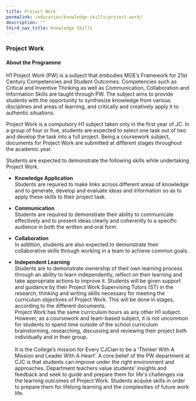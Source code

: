 ```yaml
---
title: Project Work
permalink: /education/knowledge-skills/project-work/
description: ""
third_nav_title: Knowledge Skills
---
```

### **Project Work**
#### **About the Programme**
H1 Project Work (PW) is a subject that embodies MOE’s Framework for 21st Century Competencies and Student Outcomes. Competencies such as Critical and Inventive Thinking as well as Communication, Collaboration and Information Skills are taught through PW. The subject aims to provide students with the opportunity to synthesize knowledge from various disciplines and areas of learning, and critically and creatively apply it to authentic situations.

Project Work is a compulsory H1 subject taken only in the first year of JC. In a group of four or five, students are expected to select one task out of two and develop the task into a full project. Being a coursework subject, documents for Project Work are submitted at different stages throughout the academic year.

Students are expected to demonstrate the following skills while undertaking Project Work.

*   **Knowledge Application**<br>Students are required to make links across different areas of knowledge and to generate, develop and evaluate ideas and information so as to apply these skills to their project task.

*   **Communication**<br>Students are required to demonstrate their ability to communicate effectively and to present ideas clearly and coherently to a specific audience in both the written and oral form.

*   **Collaboration**<br>In addition, students are also expected to demonstrate their collaborative skills through working in a team to achieve common goals.

*   **Independent Learning**<br>Students are to demonstrate ownership of their own learning process through an ability to learn independently, reflect on their learning and take appropriate actions to improve it. Students will be given support and guidance by their Project Work Supervising Tutors (ST) in the research, thinking and writing skills necessary for meeting the curriculum objectives of Project Work. This will be done in stages, according to the different documents.  
Project Work has the same curriculum hours as any other H1 subject. However, as a coursework and team-based subject, it is not uncommon for students to spend time outside of the school curriculum brainstorming, researching, discussing and reviewing their project both individually and in their group.<br><br>It is the College’s mission for Every CJCian to be a ‘Thinker With A Mission and Leader With A Heart’. A core belief of the PW department at CJC is that students can improve under the right environment and approaches. Department teachers value students' insights and feedback and seek to guide and prepare them for life's challenges via the learning outcomes of Project Work. Students acquire skills in order to prepare them for lifelong learning and the complexities of future work life.